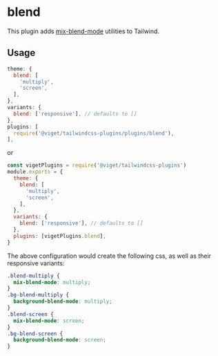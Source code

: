 # blend

This plugin adds [mix-blend-mode](https://developer.mozilla.org/en-US/docs/Web/CSS/mix-blend-mode) utilities to Tailwind.

## Usage

```js
theme: {
  blend: [
    'multiply',
    'screen',
  ],
},
variants: {
  blend: ['responsive'], // defaults to []
},
plugins: [
  require('@viget/tailwindcss-plugins/plugins/blend'),
],
```

or

```js
const vigetPlugins = require('@viget/tailwindcss-plugins')
module.exports = {
  theme: {
    blend: [
      'multiply',
      'screen',
    ],
  },
  variants: {
    blend: ['responsive'], // defaults to []
  },
  plugins: [vigetPlugins.blend],
}
```

The above configuration would create the following css, as well as their responsive variants:

```css
.blend-multiply {
  mix-blend-mode: multiply;
}
.bg-blend-multiply {
  background-blend-mode: multiply;
}
.blend-screen {
  mix-blend-mode: screen;
}
.bg-blend-screen {
  background-blend-mode: screen;
}
```
